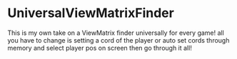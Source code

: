 # UniversalViewMatrixFinder
This is my own take on a ViewMatrix finder universally for every game! all you have to change is setting a cord of the player or auto set cords through memory and select player pos on screen then go through it all!
